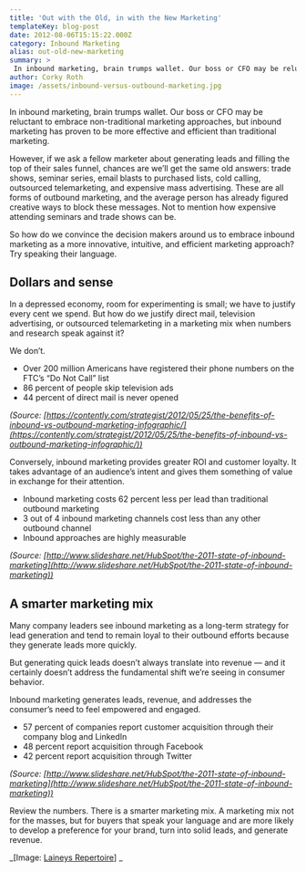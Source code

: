 ```yaml
---
title: 'Out with the Old, in with the New Marketing'
templateKey: blog-post
date: 2012-08-06T15:15:22.000Z
category: Inbound Marketing
alias: out-old-new-marketing
summary: > 
 In inbound marketing, brain trumps wallet. Our boss or CFO may be reluctant to embrace non-traditional marketing approaches, but inbound marketing has proven to be more effective and efficient than traditional marketing.
author: Corky Roth
image: /assets/inbound-versus-outbound-marketing.jpg
---
```


In inbound marketing, brain trumps wallet. Our boss or CFO may be reluctant to embrace non-traditional marketing approaches, but inbound marketing has proven to be more effective and efficient than traditional marketing.

However, if we ask a fellow marketer about generating leads and filling the top of their sales funnel, chances are we’ll get the same old answers: trade shows, seminar series, email blasts to purchased lists, cold calling, outsourced telemarketing, and expensive mass advertising. These are all forms of outbound marketing, and the average person has already figured creative ways to block these messages. Not to mention how expensive attending seminars and trade shows can be.

So how do we convince the decision makers around us to embrace inbound marketing as a more innovative, intuitive, and efficient marketing approach? Try speaking their language.

Dollars and sense
-----------------

In a depressed economy, room for experimenting is small; we have to justify every cent we spend. But how do we justify direct mail, television advertising, or outsourced telemarketing in a marketing mix when numbers and research speak against it?

We don’t.

*   Over 200 million Americans have registered their phone numbers on the FTC’s “Do Not Call” list
*   86 percent of people skip television ads
*   44 percent of direct mail is never opened

_(Source: [https://contently.com/strategist/2012/05/25/the-benefits-of-inbound-vs-outbound-marketing-infographic/](https://contently.com/strategist/2012/05/25/the-benefits-of-inbound-vs-outbound-marketing-infographic/))_

Conversely, inbound marketing provides greater ROI and customer loyalty. It takes advantage of an audience’s intent and gives them something of value in exchange for their attention.

*   Inbound marketing costs 62 percent less per lead than traditional outbound marketing
*   3 out of 4 inbound marketing channels cost less than any other outbound channel
*   Inbound approaches are highly measurable

_(Source: [http://www.slideshare.net/HubSpot/the-2011-state-of-inbound-marketing](http://www.slideshare.net/HubSpot/the-2011-state-of-inbound-marketing))_

A smarter marketing mix
-----------------------

Many company leaders see inbound marketing as a long-term strategy for lead generation and tend to remain loyal to their outbound efforts because they generate leads more quickly.

But generating quick leads doesn’t always translate into revenue — and it certainly doesn’t address the fundamental shift we’re seeing in consumer behavior.

Inbound marketing generates leads, revenue, and addresses the consumer’s need to feel empowered and engaged.

*   57 percent of companies report customer acquisition through their company blog and LinkedIn
*   48 percent report acquisition through Facebook
*   42 percent report acquisition through Twitter 

_(Source: [http://www.slideshare.net/HubSpot/the-2011-state-of-inbound-marketing](http://www.slideshare.net/HubSpot/the-2011-state-of-inbound-marketing))_

Review the numbers. There is a smarter marketing mix. A marketing mix not for the masses, but for buyers that speak your language and are more likely to develop a preference for your brand, turn into solid leads, and generate revenue.

_\[Image: [Laineys Repertoire](http://www.flickr.com/photos/76283671@N00/157827173/)\] _